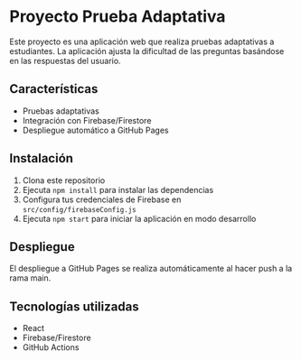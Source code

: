 # Proyecto Prueba Adaptativa

Este proyecto es una aplicación web que realiza pruebas adaptativas a estudiantes. La aplicación ajusta la dificultad de las preguntas basándose en las respuestas del usuario.

## Características

- Pruebas adaptativas
- Integración con Firebase/Firestore
- Despliegue automático a GitHub Pages

## Instalación

1. Clona este repositorio
2. Ejecuta `npm install` para instalar las dependencias
3. Configura tus credenciales de Firebase en `src/config/firebaseConfig.js`
4. Ejecuta `npm start` para iniciar la aplicación en modo desarrollo

## Despliegue

El despliegue a GitHub Pages se realiza automáticamente al hacer push a la rama main.

## Tecnologías utilizadas

- React
- Firebase/Firestore
- GitHub Actions